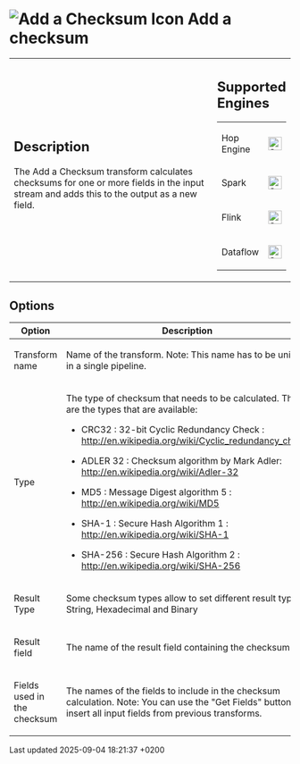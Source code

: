 <div id="header">

# <span class="image image-doc-icon">![Add a Checksum Icon](../assets/images/transforms/icons/checksum.svg)</span> Add a checksum

</div>

<div id="content">

<div id="preamble">

<div class="sectionbody">

<table>
<colgroup>
<col style="width: 75%" />
<col style="width: 25%" />
</colgroup>
<tbody>
<tr class="odd">
<td><div class="content">
<div class="sect1">
<h2 id="_description">Description</h2>
<div class="sectionbody">
<div class="paragraph">
<p>The Add a Checksum transform calculates checksums for one or more fields in the input stream and adds this to the output as a new field.</p>
</div>
</div>
</div>
</div></td>
<td><div class="content">
<div class="sect1">
<h2 id="_supported_engines">Supported Engines</h2>
<div class="sectionbody">
<table>
<tbody>
<tr class="odd">
<td><p>Hop Engine</p></td>
<td><div class="content">
<div class="paragraph">
<p><span class="image"><img src="../assets/images/check_mark.svg" alt="Supported" width="24" /></span></p>
</div>
</div></td>
</tr>
<tr class="even">
<td><p>Spark</p></td>
<td><div class="content">
<div class="paragraph">
<p><span class="image"><img src="../assets/images/check_mark.svg" alt="Supported" width="24" /></span></p>
</div>
</div></td>
</tr>
<tr class="odd">
<td><p>Flink</p></td>
<td><div class="content">
<div class="paragraph">
<p><span class="image"><img src="../assets/images/check_mark.svg" alt="Supported" width="24" /></span></p>
</div>
</div></td>
</tr>
<tr class="even">
<td><p>Dataflow</p></td>
<td><div class="content">
<div class="paragraph">
<p><span class="image"><img src="../assets/images/check_mark.svg" alt="Supported" width="24" /></span></p>
</div>
</div></td>
</tr>
</tbody>
</table>
</div>
</div>
</div></td>
</tr>
</tbody>
</table>

</div>

</div>

<div class="sect1">

## Options

<div class="sectionbody">

<table>
<colgroup>
<col style="width: 50%" />
<col style="width: 50%" />
</colgroup>
<thead>
<tr class="header">
<th>Option</th>
<th>Description</th>
</tr>
</thead>
<tbody>
<tr class="odd">
<td><p>Transform name</p></td>
<td><p>Name of the transform. Note: This name has to be unique in a single pipeline.</p></td>
</tr>
<tr class="even">
<td><p>Type</p></td>
<td><div class="content">
<div class="paragraph">
<p>The type of checksum that needs to be calculated. These are the types that are available:</p>
</div>
<div class="ulist">
<ul>
<li><p>CRC32 : 32-bit Cyclic Redundancy Check : <a href="http://en.wikipedia.org/wiki/Cyclic_redundancy_check" class="uri bare">http://en.wikipedia.org/wiki/Cyclic_redundancy_check</a></p></li>
<li><p>ADLER 32 : Checksum algorithm by Mark Adler: <a href="http://en.wikipedia.org/wiki/Adler-32" class="uri bare">http://en.wikipedia.org/wiki/Adler-32</a></p></li>
<li><p>MD5 : Message Digest algorithm 5 : <a href="http://en.wikipedia.org/wiki/MD5" class="uri bare">http://en.wikipedia.org/wiki/MD5</a></p></li>
<li><p>SHA-1 : Secure Hash Algorithm 1 : <a href="http://en.wikipedia.org/wiki/SHA-1" class="uri bare">http://en.wikipedia.org/wiki/SHA-1</a></p></li>
<li><p>SHA-256 : Secure Hash Algorithm 2 : <a href="http://en.wikipedia.org/wiki/SHA-256" class="uri bare">http://en.wikipedia.org/wiki/SHA-256</a></p></li>
</ul>
</div>
</div></td>
</tr>
<tr class="odd">
<td><p>Result Type</p></td>
<td><p>Some checksum types allow to set different result types: String, Hexadecimal and Binary</p></td>
</tr>
<tr class="even">
<td><p>Result field</p></td>
<td><p>The name of the result field containing the checksum</p></td>
</tr>
<tr class="odd">
<td><p>Fields used in the checksum</p></td>
<td><p>The names of the fields to include in the checksum calculation. Note: You can use the &quot;Get Fields&quot; button to insert all input fields from previous transforms.</p></td>
</tr>
</tbody>
</table>

</div>

</div>

</div>

<div id="footer">

<div id="footer-text">

Last updated 2025-09-04 18:21:37 +0200

</div>

</div>
